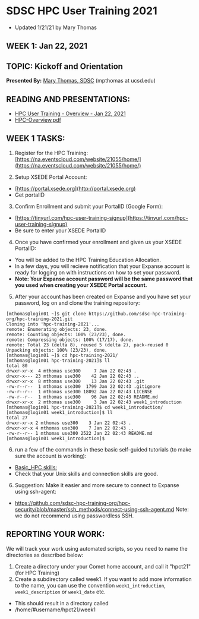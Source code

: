 # SDSC HPC User Training 2021
* Updated 1/21/21 by Mary Thomas

## WEEK 1: Jan 22, 2021

## TOPIC:  Kickoff and Orientation
**Presented By:** [Mary Thomas, SDSC](https://hpc-students.sdsc.edu/instr_bios/mary_thomas.html) (mpthomas at ucsd.edu)

## READING AND PRESENTATIONS:
* [HPC User Training - Overview - Jan 22, 2021](./hpc-user-training-overview-jan-22-2021.pdf)
* [HPC-Overview.pdf](./hpc-overview.pdf)

## WEEK 1 TASKS:
1. Register for the HPC Training:
[https://na.eventscloud.com/website/21055/home/](https://na.eventscloud.com/website/21055/home/)


2. Setup XSEDE Portal Account:
* [https://portal.xsede.org](http://portal.xsede.org)
* Get portalID

3. Confirm Enrollment and submit your PortalID (Google Form):
* [https://tinyurl.com/hpc-user-training-signup](https://tinyurl.com/hpc-user-training-signup)
* Be sure to enter your XSEDE PortalID

4. Once you have confirmed your enrollment and given us your XSEDE PortalID:
* You will be added to the HPC Training Education Allocation.
* In a few days, you will recieve notification that your Expanse account is ready for logging on with instructions on how to set your password.
* **Note: Your Expanse account password will be the same password that you used when creating your XSEDE Portal account.**

5. After your account has been created on Expanse and you have set your password, log on and clone the training repository:
```
[mthomas@login01 ~]$ git clone https://github.com/sdsc-hpc-training-org/hpc-training-2021.git
Cloning into 'hpc-training-2021'...
remote: Enumerating objects: 23, done.
remote: Counting objects: 100% (23/23), done.
remote: Compressing objects: 100% (17/17), done.
remote: Total 23 (delta 8), reused 5 (delta 2), pack-reused 0
Unpacking objects: 100% (23/23), done.
[mthomas@login01 ~]$ cd hpc-training-2021/
[mthomas@login01 hpc-training-2021]$ ll
total 80
drwxr-xr-x  4 mthomas use300     7 Jan 22 02:43 .
drwxr-x--- 23 mthomas use300    42 Jan 22 02:43 ..
drwxr-xr-x  8 mthomas use300    13 Jan 22 02:43 .git
-rw-r--r--  1 mthomas use300  1799 Jan 22 02:43 .gitignore
-rw-r--r--  1 mthomas use300 18092 Jan 22 02:43 LICENSE
-rw-r--r--  1 mthomas use300    96 Jan 22 02:43 README.md
drwxr-xr-x  2 mthomas use300     3 Jan 22 02:43 week1_introduction
[mthomas@login01 hpc-training-2021]$ cd week1_introduction/
[mthomas@login01 week1_introduction]$ ll
total 27
drwxr-xr-x 2 mthomas use300    3 Jan 22 02:43 .
drwxr-xr-x 4 mthomas use300    7 Jan 22 02:43 ..
-rw-r--r-- 1 mthomas use300 2522 Jan 22 02:43 README.md
[mthomas@login01 week1_introduction]$ 
```

6. run a few of the commands in these basic self-guided tutorials (to make sure the account is working):
* [Basic_HPC skills:](https://github.com/sdsc-hpc-training-org/basic_skills)
* Check that your Unix skills and connection skills are good.

6. Suggestion:  Make it easier and more secure to connect to Expanse using ssh-agent:   
* https://github.com/sdsc-hpc-training-org/hpc-security/blob/master/ssh_methods/connect-using-ssh-agent.md
Note: we do not recommend using passwordless SSH.

## REPORTING YOUR WORK:
We will track your work using automated scripts, so you need to name the directories as described below:

1. Create a directory under your Comet home account, and call it "hpct21" (for HPC Training)
2. Create a subdirectory called week1. If you want to add more information to the name, you can
use the convention `week1_introduction`,  `week1_description` or `week1_date` etc.
* This should result in a directory called 
*	/home/#username/hpct21/week1

